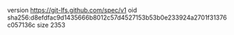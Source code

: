 version https://git-lfs.github.com/spec/v1
oid sha256:d8efdfac9d1435666b8012c57d4527153b53b0e233924a2701f31376c057136c
size 2353
